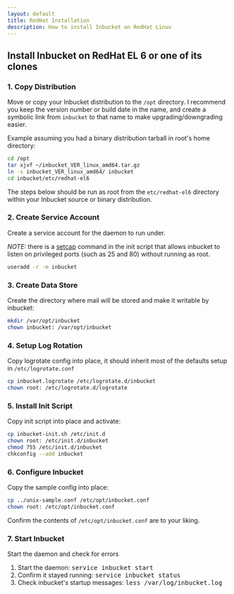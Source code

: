 ```yaml
---
layout: default
title: RedHat Installation
description: How to install Inbucket on RedHat Linux
---
```


## Install Inbucket on RedHat EL 6 or one of its clones

### 1. Copy Distribution
Move or copy your Inbucket distribution to the `/opt` directory.  I recommend you
keep the version number or build date in the name, and create a symbolic link
from `inbucket` to that name to make upgrading/downgrading easier.

Example assuming you had a binary distribution tarball in root's home directory:

~~~ sh
cd /opt
tar xjvf ~/inbucket_VER_linux_amd64.tar.gz
ln -s inbucket_VER_linux_amd64/ inbucket
cd inbucket/etc/redhat-el6
~~~

The steps below should be run as root from the `etc/redhat-el6` directory within your
Inbucket source or binary distribution.

### 2. Create Service Account
Create a service account for the daemon to run under.

*NOTE:* there is a [setcap] command in the init script that allows inbucket to listen on
privileged ports (such as 25 and 80) without running as root.

~~~ sh
useradd -r -m inbucket
~~~

### 3. Create Data Store
Create the directory where mail will be stored and make it writable by inbucket:

~~~ sh
mkdir /var/opt/inbucket
chown inbucket: /var/opt/inbucket
~~~

### 4. Setup Log Rotation
Copy logrotate config into place, it should inherit most of the defaults setup in
`/etc/logrotate.conf`

~~~ sh
cp inbucket.logrotate /etc/logrotate.d/inbucket
chown root: /etc/logrotate.d/logrotate
~~~

### 5. Install Init Script
Copy init script into place and activate:

~~~ sh
cp inbucket-init.sh /etc/init.d
chown root: /etc/init.d/inbucket
chmod 755 /etc/init.d/inbucket
chkconfig --add inbucket
~~~

### 6. Configure Inbucket
Copy the sample config into place:

~~~ sh
cp ../unix-sample.conf /etc/opt/inbucket.conf
chown root: /etc/opt/inbucket.conf
~~~

Confirm the contents of `/etc/opt/inbucket.conf` are to your liking.

### 7. Start Inbucket
Start the daemon and check for errors

1. Start the daemon: <kbd>service inbucket start</kbd>
2. Confirm it stayed running: <kbd>service inbucket status</kbd> 
3. Check inbucket's startup messages: <kbd>less /var/log/inbucket.log</kbd>

[setcap]: http://www.kernel.org/doc/man-pages/online/pages/man7/capabilities.7.html
